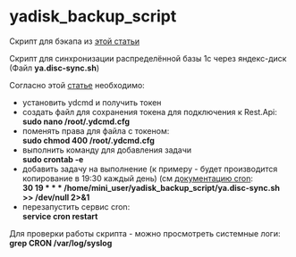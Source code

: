 # yadisk_backup_script  

Скрипт для бэкапа из [этой статьи](https://saribzhanov.ru/tehno/rezervnoe-kopirovanie-sajta-na-yandeks-disk-backup-na-ya-disk/)

Скрипт для синхронизации распределённой базы 1с через яндекс-диск (Файл **ya.disc-sync.sh**)  

Согласно этой [статье](https://blog.vpsville.ru/blog/howto/177.html) необходимо:   
* установить ydcmd и получить токен  
* cоздать файл для сохранения токена для подключения к Rest.Api:  
**sudo nano /root/.ydcmd.cfg**  
* поменять права для файла с токеном:  
**sudo chmod 400 /root/.ydcmd.cfg**  
* выполнить команду для добавления задачи  
**sudo crontab -e**  
* добавить задачу на выполнение (к примеру - будет производится копирование в 19:30 каждый день) (см [документацию сron](https://help.ubuntu.ru/wiki/cron):  
**30 19 * * * /home/mini_user/yadisk_backup_script/ya.disc-sync.sh >> /dev/null 2>&1** 
* перезапустить сервис cron:  
**service cron restart**

Для проверки работы скрипта - можно просмотреть системные логи:  
**grep CRON /var/log/syslog**

